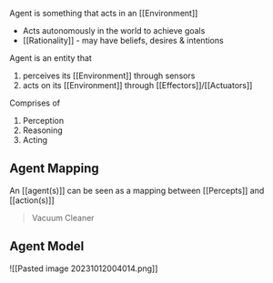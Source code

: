 Agent is something that acts in an [[Environment]]
- Acts autonomously in the world to achieve goals
- [[Rationality]] - may have beliefs, desires & intentions

Agent is an entity that 
1. perceives its [[Environment]] through sensors
2. acts on its [[Environment]] through [[Effectors]]/[[Actuators]]

Comprises of
1. Perception
2. Reasoning
3. Acting

## Agent Mapping
An [[agent(s)]] can be seen as a mapping between [[Percepts]] and [[action(s)]]
> Vacuum Cleaner


## Agent Model
![[Pasted image 20231012004014.png]]

